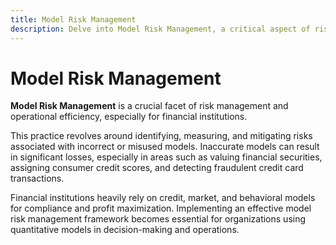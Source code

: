 ```yaml
---
title: Model Risk Management
description: Delve into Model Risk Management, a critical aspect of risk management and operational efficiency, particularly vital for financial institutions. Learn how Model Risk Management involves the identification, measurement, and mitigation of risks associated with incorrect or misused models, which can lead to substantial losses. Understand the significance of accurate models in valuing financial securities, assigning consumer credit scores, and detecting fraudulent credit card transactions. Explore the crucial role of an effective model risk management framework for ensuring compliance and maximizing profits in organizations utilizing quantitative models for decision-making and operations.
---
```


# Model Risk Management

**Model Risk Management** is a crucial facet of risk management and operational efficiency, especially for financial institutions.

This practice revolves around identifying, measuring, and mitigating risks associated with incorrect or misused models. Inaccurate models can result in significant losses, especially in areas such as valuing financial securities, assigning consumer credit scores, and detecting fraudulent credit card transactions.

Financial institutions heavily rely on credit, market, and behavioral models for compliance and profit maximization. Implementing an effective model risk management framework becomes essential for organizations using quantitative models in decision-making and operations.
